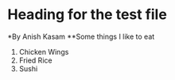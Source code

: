 # Heading for the test file
*By Anish Kasam
**Some things I like to eat

1. Chicken Wings
2. Fried Rice
3. Sushi
